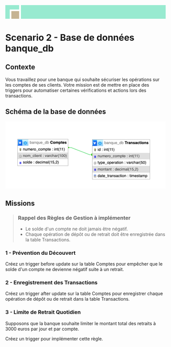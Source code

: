 ![separe](https://github.com/studoo-app/.github/blob/main/profile/studoo-banner-logo.png)
# Scenario 2 - Base de données banque_db

## Contexte
Vous travaillez pour une banque qui souhaite sécuriser les opérations sur les comptes de ses clients. 
Votre mission est de mettre en place des triggers pour automatiser certaines vérifications et actions lors des transactions.

## Schéma de la base de données

![schema](./images/db-banque.png)

## Missions

> ### Rappel des Règles de Gestion à implémenter
> - Le solde d'un compte ne doit jamais être négatif.
> - Chaque opération de dépôt ou de retrait doit être enregistrée dans la table Transactions.

### 1 - Prévention du Découvert
Créez un trigger before update sur la table Comptes pour empêcher que le solde d'un compte ne devienne négatif suite
à un retrait.

### 2 - Enregistrement des Transactions
Créez un trigger after update sur la table Comptes pour enregistrer chaque opération de dépôt ou de retrait dans la
table Transactions.


### 3 - Limite de Retrait Quotidien
Supposons que la banque souhaite limiter le montant total des retraits à 3000 euros par jour et par compte. 

Créez un trigger pour implémenter cette règle.